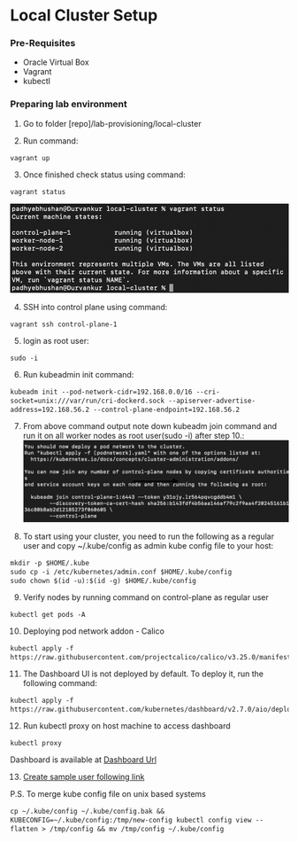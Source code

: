 # Local Cluster Setup 

### Pre-Requisites

- Oracle Virtual Box
- Vagrant
- kubectl

### Preparing lab environment

1. Go to folder [repo]/lab-provisioning/local-cluster

2. Run command:
 <pre><code>vagrant up</code></pre>
 
3. Once finished check status using command:
 <pre><code>vagrant status</code></pre>

 ![vagrant status](vagrant-status.png)

4. SSH into control plane using command:
 <pre><code>vagrant ssh control-plane-1</code></pre>

5. login as root user:
 <pre><code>sudo -i</code></pre>

6. Run kubeadmin init command:
 <pre><code>kubeadm init --pod-network-cidr=192.168.0.0/16 --cri-socket=unix:///var/run/cri-dockerd.sock --apiserver-advertise-address=192.168.56.2 --control-plane-endpoint=192.168.56.2</code></pre>

7. From above command output note down kubeadm join command and run it on all worker nodes as root user(sudo -i) after step 10.: 
 ![kubeadm init output](kubeadm-init.png)


8. To start using your cluster, you need to run the following as a regular user and copy ~/.kube/config as admin kube config file to your host:
<pre><code>mkdir -p $HOME/.kube
sudo cp -i /etc/kubernetes/admin.conf $HOME/.kube/config
sudo chown $(id -u):$(id -g) $HOME/.kube/config</code></pre>

9. Verify nodes by running command on control-plane as regular user
<pre><code>kubectl get pods -A</code></pre>

10. Deploying pod network addon - Calico
<pre><code>kubectl apply -f https://raw.githubusercontent.com/projectcalico/calico/v3.25.0/manifests/calico.yaml</code></pre>

11. The Dashboard UI is not deployed by default. To deploy it, run the following command:
<pre><code>kubectl apply -f https://raw.githubusercontent.com/kubernetes/dashboard/v2.7.0/aio/deploy/recommended.yaml</code></pre>

12. Run kubectl proxy on host machine to access dashboard
<pre><code>kubectl proxy</code></pre>

Dashboard is available at [Dashboard Url](http://localhost:8001/api/v1/namespaces/kubernetes-dashboard/services/https:kubernetes-dashboard:/proxy/)

13. [Create sample user following link](https://github.com/kubernetes/dashboard/blob/master/docs/user/access-control/creating-sample-user.md)



P.S. To merge kube config file on unix based systems
<pre><code>cp ~/.kube/config ~/.kube/config.bak && KUBECONFIG=~/.kube/config:/tmp/new-config kubectl config view --flatten > /tmp/config && mv /tmp/config ~/.kube/config</code></pre>